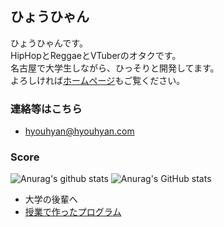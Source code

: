 ## ひょうひゃん

ひょうひゃんです。  
HipHopとReggaeとVTuberのオタクです。  
名古屋で大学生しながら、ひっそりと開発してます。  
よろしければ[ホームページ](https://hyouhyan.com)もご覧ください。  

### 連絡等はこちら
- [hyouhyan@hyouhyan.com](mailto:hyouhyan@hyouhyan.com)


### Score

![Anurag's github stats](https://github-readme-stats.vercel.app/api?username=hyouhyan&show=reviews&rank_icon=github&show_icons=true&ring_color=6666f3&&theme=transparent)
![Anurag's GitHub stats](https://github-readme-stats.vercel.app/api/top-langs/?username=hyouhyan&layout=donut&langs_count=6&theme=transparent)

<!--
[![kusa evolution](https://kusa-evolution.onrender.com/evolution?username=hyouhyan&length=14)](https://github.com/SatooRu65536/kusa-evolution)
-->

- 大学の後輩へ
- [授業で作ったプログラム](https://github.com/hyouhyan?tab=repositories&q=topic%3Aeducation)
